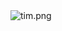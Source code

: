<img src="(https://github.com/RizkyFirmansyah-com/-PROJECT-GAME-JAVAFX-Kelompok10/blob/main/tim.png)" alt="tim.png">
